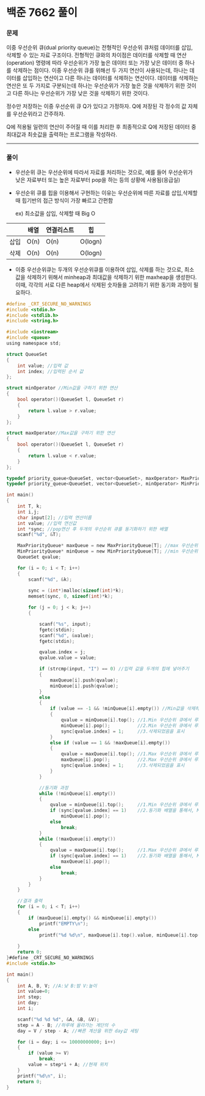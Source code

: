 # 백준 7662 풀이

### 문제

이중 우선순위 큐(dual priority queue)는 전형적인 우선순위 큐처럼 데이터를 삽입, 삭제할 수 있는 자료 구조이다. 전형적인 큐와의 차이점은 데이터를 삭제할 때 연산(operation) 명령에 따라 우선순위가 가장 높은 데이터 또는 가장 낮은 데이터 중 하나를 삭제하는 점이다. 이중 우선순위 큐를 위해선 두 가지 연산이 사용되는데, 하나는 데이터를 삽입하는 연산이고 다른 하나는 데이터를 삭제하는 연산이다. 데이터를 삭제하는 연산은 또 두 가지로 구분되는데 하나는 우선순위가 가장 높은 것을 삭제하기 위한 것이고 다른 하나는 우선순위가 가장 낮은 것을 삭제하기 위한 것이다. 

정수만 저장하는 이중 우선순위 큐 Q가 있다고 가정하자. Q에 저장된 각 정수의 값 자체를 우선순위라고 간주하자. 

Q에 적용될 일련의 연산이 주어질 때 이를 처리한 후 최종적으로 Q에 저장된 데이터 중 최대값과 최솟값을 출력하는 프로그램을 작성하라.

------

### 풀이

- 우선순위 큐는 우선순위에 따라서 자료를 처리하는 것으로, 예를 들어 우선순위가 낮은 자료부터  또는 높은 자료부터 pop을 하는 등의 상황에 사용됨(응급실)

- 우선순위 큐를 힙을 이용해서 구현하는 이유는 우선순위에 따른 자료를 삽입,삭제할 때 힙기반의 접근 방식이 가장 빠르고 간편함

  ex) 최소값을 삽입, 삭제할 때 Big O

|      | 배열 | 연결리스트 | 힙      |
| ---- | ---- | ---------- | ------- |
| 삽입 | O(n) | O(n)       | O(logn) |
| 삭제 | O(n) | O(n)       | O(logn) |

- 이중 우선순위큐는 두개의 우선순위큐를 이용하여 삽입, 삭제를 하는 것으로, 최소값을 삭제하기 위해서 minheap과 최대값을 삭제하기 위한 maxheap을 생성한다. 이때, 각각의 서로 다른 heap에서 삭제된 숫자들을 고려하기 위한 동기화 과정이 필요하다.

```c
#define _CRT_SECURE_NO_WARNINGS
#include <stdio.h>
#include <stdlib.h>
#include <string.h>

#include <iostream> 
#include <queue> 
using namespace std;

struct QueueSet
{
	int value; //입력 값
	int index; //입력된 순서 값
};

struct minOperator //Min값을 구하기 위한 연산
{
	bool operator()(QueueSet l, QueueSet r)
	{
		return l.value > r.value;
	}
};

struct maxOperator//Max값을 구하기 위한 연산
{
	bool operator()(QueueSet l, QueueSet r)
	{
		return l.value < r.value;
	}
};

typedef priority_queue<QueueSet, vector<QueueSet>, maxOperator> MaxPriorityQueue;
typedef priority_queue<QueueSet, vector<QueueSet>, minOperator> MinPriorityQueue;

int main()
{
	int T, k;
	int i,j;
	char input[2]; //입력 연산이름
	int value; //입력 연산값
	int *sync; //pop연산 후 두개의 우선순위 큐를 동기화하기 위한 배열
	scanf("%d", &T);

	MaxPriorityQueue* maxQueue = new MaxPriorityQueue[T]; //max 우선순위 큐 생성
	MinPriorityQueue* minQueue = new MinPriorityQueue[T]; //min 우선순위 큐 생성
	QueueSet qvalue;

	for (i = 0; i < T; i++)
	{
		scanf("%d", &k);
		
		sync = (int*)malloc(sizeof(int)*k);
		memset(sync, 0, sizeof(int)*k);

		for (j = 0; j < k; j++)
		{

			scanf("%s", input);
			fgetc(stdin);
			scanf("%d", &value);
			fgetc(stdin);

			qvalue.index = j;
			qvalue.value = value;

			if (strcmp(input, "I") == 0) //입력 값을 두개의 힙에 넣어주기
			{
				maxQueue[i].push(qvalue);
				minQueue[i].push(qvalue);
			}
			else
			{
				if (value == -1 && !minQueue[i].empty()) //Min값을 삭제하는 경우
				{
					qvalue = minQueue[i].top(); //1.Min 우선순위 큐에서 루트값 불러오기
					minQueue[i].pop();	        //2.Min 우선순위 큐에서 루트값 삭제하기
					sync[qvalue.index] = 1;     //3.삭제되었음을 표시
				}
				else if (value == 1 && !maxQueue[i].empty())
				{
					qvalue = maxQueue[i].top(); //1.Max 우선순위 큐에서 루트값 불러오기
					maxQueue[i].pop();	        //2.Max 우선순위 큐에서 루트값 삭제하기
					sync[qvalue.index] = 1;     //3.삭제되었음을 표시
				}
			}

		    //동기화 과정 
			while (!minQueue[i].empty())
			{
				qvalue = minQueue[i].top();     //1.Min 우선순위 큐에서 루트값 불러오기
				if (sync[qvalue.index] == 1)    //2.동기화 배열을 통해서, Max 우선순위큐에서 삭제 된 경우가 있는 경우, Min 우선순위 큐에서도 삭제 실시
					minQueue[i].pop();
				else
					break;
			}
			while (!maxQueue[i].empty())
			{
				qvalue = maxQueue[i].top();     //1.Max 우선순위 큐에서 루트값 불러오기
				if (sync[qvalue.index] == 1)    //2.동기화 배열을 통해서, Min 우선순위큐에서 삭제 된 경우가 있는 경우, Max 우선순위 큐에서도 삭제 실시
					maxQueue[i].pop();
				else
					break;
			}
		}
	}

	//결과 출력
	for (i = 0; i < T; i++)
	{
		if (maxQueue[i].empty() && minQueue[i].empty())
			printf("EMPTY\n");
		else
			printf("%d %d\n", maxQueue[i].top().value, minQueue[i].top().value);
			
	}
	return 0;
}#define _CRT_SECURE_NO_WARNINGS
#include <stdio.h>

int main()
{
	int A, B, V; //A:낮 B:밤 V:높이
	int value=0;
	int step;
	int day;
	int i;

	scanf("%d %d %d", &A, &B, &V);
	step = A - B; //하루에 올라가는 계단의 수
	day = V / step - A; //빠른 계산을 위한 day값 세팅

	for (i = day; i <= 10000000000; i++)
	{
		if (value >= V)
			break;
		value = step*i + A; //현재 위치
	}
	printf("%d\n", i);
	return 0;
}
```


